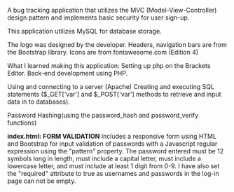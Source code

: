 A bug tracking application that utilizes the MVC (Model-View-Controller) design pattern and implements basic security for user sign-up.

This application utilizes MySQL for database storage.

The logo was designed by the developer.
Headers, navigation bars are from the Bootstrap library.
Icons are from fontawesome.com (Edition 4)

What I learned making this application:
Setting up php on the Brackets Editor.
Back-end development using PHP.

Using and connecting to a server (Apache)
Creating and executing SQL statements ($_GET['var'] and $_POST['var'] methods to retrieve and input data in to databases).

Password Hashing(using the password_hash and password_verify functions)

**index.html:**
**FORM VALIDATION**
Includes a responsive form using HTML and Bootstrap for input validation of passwords with a Javascript regular expression using the "pattern" property.
The password entered must be 12 symbols long in length, must include a capital letter, must include a lowercase letter, and must include at least 1 digit from 0-9.
I have also set the "required" attribute to true as usernames and  passwords in the log-in page can not be empty.














